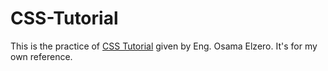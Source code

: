 # CSS-Tutorial

This is the practice of [CSS Tutorial](https://www.youtube.com/watch?v=qyVkLebgfzY&t=8s&pp=ygUDY3Nz) given by Eng. Osama Elzero. It's for my own reference.